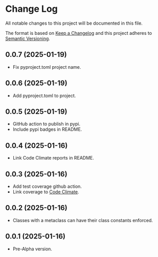 # Change Log
All notable changes to this project will be documented in this file.

The format is based on [Keep a Changelog](http://keepachangelog.com/)
and this project adheres to [Semantic Versioning](http://semver.org/).

## 0.0.7 (2025-01-19)
- Fix pyproject.toml project name.

## 0.0.6 (2025-01-19)
- Add pyproject.toml to project.

## 0.0.5 (2025-01-19)
- GitHub action to publish in pypi.
- Include pypi badges in README.

## 0.0.4 (2025-01-16)
- Link Code Climate reports in README.

## 0.0.3 (2025-01-16)
- Add test coverage github action.
- Link coverage to [Code Climate](https://codeclimate.com/github/diegojromerolopez/constattr).

## 0.0.2 (2025-01-16)
- Classes with a metaclass can have their class constants enforced.

## 0.0.1 (2025-01-16)
- Pre-Alpha version.
